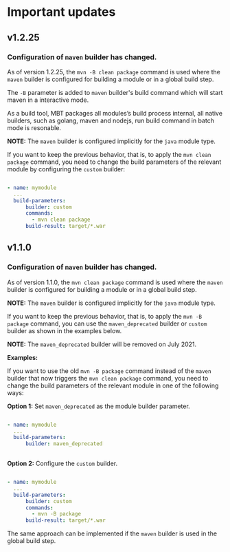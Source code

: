 # <b>Important updates</b>

## v1.2.25

### Configuration of `maven` builder has changed. 
As of version 1.2.25, the `mvn -B clean package` command is used where the `maven` builder is configured for building a module or in a global build step. 

The `-B` parameter is added to `maven` builder's build command which will start maven in a interactive mode.

As a build tool, MBT packages all modules’s build process internal, all native builders, such as golang, maven and nodejs, run build command in batch mode is resonable.

<b>NOTE:</b>  The `maven` builder is configured implicitly for the `java` module type.

If you want to keep the previous behavior, that is, to apply the `mvn clean package` command, you need to change the build parameters of the relevant module by configuring the `custom` builder:
```yaml

- name: mymodule
  ... 
  build-parameters:
      builder: custom
      commands:
        - mvn clean package
      build-result: target/*.war 
```

## v1.1.0 

### Configuration of `maven` builder has changed. 
As of version 1.1.0, the `mvn clean package` command is used where the `maven` builder is configured for building a module or in a global build step.

<b>NOTE:</b>  The `maven` builder is configured implicitly for the `java` module type.

If you want to keep the previous behavior, that is, to apply the `mvn -B package` command, you can use the `maven_deprecated` builder or `custom` builder as shown in the examples below.

<b>NOTE:</b> The `maven_deprecated` builder will be removed on July 2021.

<b>Examples:</b>

If you want to use the old `mvn -B package` command instead of the `maven` builder that now triggers the `mvn clean package` command, you need to change the build parameters of the relevant module in one of the following ways:



<b>Option 1:</b> Set `maven_deprecated` as the module builder parameter.

```yaml

- name: mymodule
  ... 
  build-parameters:
      builder: maven_deprecated
      
```

<b>Option 2:</b> Configure the `custom` builder.
```yaml

- name: mymodule
  ... 
  build-parameters:
      builder: custom
      commands:
        - mvn -B package
      build-result: target/*.war 
```

The same approach can be implemented if the `maven` builder is used in the global build step.
